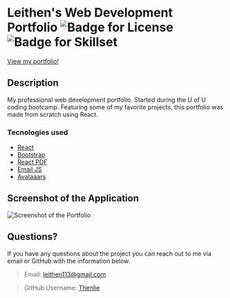 # Leithen's Web Development Portfolio ![Badge for License](https://img.shields.io/badge/license-MIT-blue?style=plastic) ![Badge for Skillset](https://img.shields.io/badge/Skillset-Full%20Stack%20Dev-blue?style=plastic)

[View my portfolio!](https://thenlie.github.io/portfolio/)

## Description  

My professional web development portfolio. Started during the U of U coding bootcamp. Featuring some of my favorite projects, this portfolio was made from scratch using React. 

### Tecnologies used

* [React](https://reactjs.org/)
* [Bootstrap](https://getbootstrap.com/)
* [React PDF](https://react-pdf.org/)
* [Email JS](https://emailjs.com/)
* [Avataaars](https://github.com/fangpenlin/avataaars)


## Screenshot of the Application

![Screenshot of the Portfolio](https://github.com/Thenlie/react-portfolio/blob/main/public/assets/screenshot.png)

## Questions?

If you have any questions about the project you can reach out to me via email or GitHub with the information below. 

>Email: leithen113@gmail.com 

>GitHub Username: [Thenlie](https://github.com/Thenlie)
